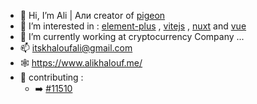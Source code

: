 - 👋 Hi, I’m Ali | Али creator of [pigeon](https://github.com/itsalimanuel/pigeon)
- 👀 I’m interested in : [element-plus](https://element-plus.org/en-US/) , [vitejs](https://vitejs.dev/) , [nuxt](https://github.com/nuxt/nuxt) and [vue](https://vuejs.org)
- 🌱 I’m currently working at cryptocurrency Company ...
- 📫 itskhaloufali@gmail.com
- 🕸️ https://www.alikhalouf.me/
- 🔡 contributing :
  -  ➡️  [#11510](https://github.com/element-plus/element-plus/pull/11510)
